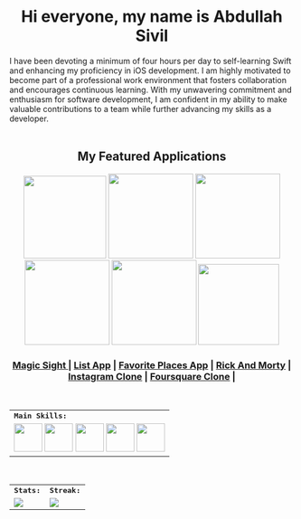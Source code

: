 
<h1 align="center">
  Hi everyone, my name is Abdullah Sivil
</h1> 
I have been devoting a minimum of four hours per day to self-learning Swift and enhancing my proficiency in iOS development. I am highly motivated to become part of a professional work environment that fosters collaboration and encourages continuous learning. With my unwavering commitment and enthusiasm for software development, I am confident in my ability to make valuable contributions to a team while further advancing my skills as a developer.
<br>
<br>


<div>
    <h2 align=center> My Featured Applications </h2>
</div>

<div align=center>
  <img width=146 src="https://github.com/sivilabdullah/sivilabdullah/assets/57291537/832d8d0c-7d67-4505-a798-f57d7b866481"></a>
  <img width=150 src="https://github.com/sivilabdullah/sivilabdullah/assets/57291537/0e931aa4-4d51-4f32-a8f0-0409d7ad273c"></a>
  <img width=150 src="https://github.com/sivilabdullah/sivilabdullah/assets/57291537/a959dc3d-2d29-460a-87e5-d2fe4e90e309"></a>
  <img width=150 src="https://github.com/sivilabdullah/sivilabdullah/assets/57291537/cf24de22-128a-4e08-9583-3918dd4595bf"></a>
  <img width=150 src="https://github.com/sivilabdullah/sivilabdullah/assets/57291537/e21d35d5-fa57-46e1-9c68-7f15bcbc4101"></a>
  <img width=143 src="https://github.com/sivilabdullah/sivilabdullah/assets/57291537/ddc389b5-c329-4ac4-8967-13df3b4aa56f"></a>
</div>

<h3 align="center">
  <a href="https://github.com/sivilabdullah/MagicSight-App">Magic Sight </a> |
  <a href="https://github.com/sivilabdullah/list-App">List App</a> |
  <a href="https://github.com/sivilabdullah/Favorite-Places-App">Favorite Places App</a> |
  <a href="https://github.com/sivilabdullah/Rick-and-Morty-Book">Rick And Morty</a> |
  <a href="https://github.com/sivilabdullah/BasicInstagramClone">Instagram Clone</a> |
  <a href="https://github.com/asimcanyagiz/Scientific-Calculator">Foursquare Clone</a> |
</h3>

<br>

<div align=center>
<table>
    <tr>
        <td colspan="8">
        <strong><samp>Main Skills:</samp></strong>
        </td>
    </tr>
        <tr>
        <td colspan="8">
        <img src="https://img.icons8.com/color/480/000000/swift.png" width=50></a>
        <img src="https://img.icons8.com/color/480/000000/swiftui.png" width=50></a>
        <img src="https://img.icons8.com/color/480/000000/xcode.png" width=50></a>
        <img src="https://img.icons8.com/color/480/000000/git.png" width=50></a>
        <img src="https://img.icons8.com/color/480/000000/firebase.png" width=50></a>    
</table>

<div align=center>

<br>
<table>
    <tr>
        <td colspan="2">
        <strong><samp>Stats:</samp></strong>
        </td>
        <td colspan="2">
        <strong><samp>Streak:</samp></strong>
        </td>
    </tr>
    <tr>
        <td colspan="2" rowspan="2">
        <a href="https://github-readme-stats-git-master-sivilabdullah.vercel.app/api?username=sivilabdullah&count_private=true&hide_border=true&show_icons=true&theme=radical">
        <img src="https://github-readme-stats-git-master-sivilabdullah.vercel.app/api?username=sivilabdullah&count_private=true&hide_border=true&show_icons=true&theme=radical">
        </a>
        </td>
        <td colspan="2" rowspan="2">
        <a href="https://github-readme-streak-stats.herokuapp.com/?user=sivilabdullah&hide_border=true&theme=radical">
        <img src="https://github-readme-streak-stats.herokuapp.com?user=sivilabdullah&theme=radical&hide_border=true&mode=weekly)](https://git.io/streak-stats">
        </a>
        </td>
    </tr>
</table>
